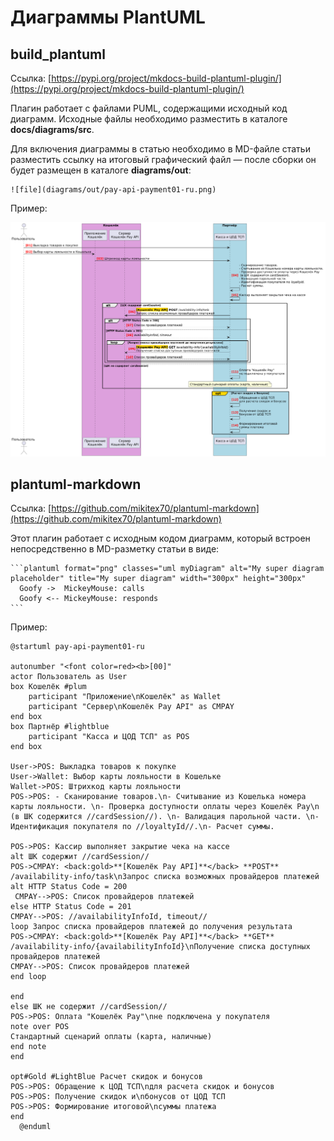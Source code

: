 # Диаграммы PlantUML

## build_plantuml

Ссылка: [https://pypi.org/project/mkdocs-build-plantuml-plugin/](https://pypi.org/project/mkdocs-build-plantuml-plugin/) 

Плагин работает с файлами PUML, содержащими исходный код диаграмм. Исходные файлы необходимо разместить в каталоге **docs/diagrams/src**.

Для включения диаграммы в статью необходимо в MD-файле статьи разместить ссылку на итоговый графический файл — после сборки он будет размещен в каталоге **diagrams/out**:

```
![file](diagrams/out/pay-api-payment01-ru.png)
```
Пример:

![file](diagrams/out/pay-api-payment01-ru.png)

##  plantuml-markdown

Ссылка: [https://github.com/mikitex70/plantuml-markdown](https://github.com/mikitex70/plantuml-markdown)

Этот плагин работает с исходным кодом диаграмм, который встроен непосредственно в MD-разметку статьи в виде:

    ```plantuml format="png" classes="uml myDiagram" alt="My super diagram placeholder" title="My super diagram" width="300px" height="300px"
      Goofy ->  MickeyMouse: calls
      Goofy <-- MickeyMouse: responds
    ```
Пример:

```plantuml format="png"
@startuml pay-api-payment01-ru

autonumber "<font color=red><b>[00]"
actor Пользователь as User
box Кошелёк #plum
	participant "Приложение\nКошелёк" as Wallet
	participant "Сервер\nКошелёк Pay API" as CMPAY 
end box
box Партнёр #lightblue 
	participant "Касса и ЦОД ТСП" as POS
end box

User->POS: Выкладка товаров к покупке
User->Wallet: Выбор карты лояльности в Кошельке
Wallet->POS: Штрихкод карты лояльности
POS->POS: - Сканирование товаров.\n- Считывание из Кошелька номера карты лояльности. \n- Проверка доступности оплаты через Кошелёк Pay\n (в ШК содержится //cardSession//). \n- Валидация парольной части. \n- Идентификация покупателя по //loyaltyId//.\n- Расчет суммы.  

POS->POS: Кассир выполняет закрытие чека на кассе
alt ШК содержит //cardSession//
POS->CMPAY: <back:gold>**[Кошелёк Pay API]**</back> **POST** /availability-info/task\nЗапрос списка возможных провайдеров платежей
alt HTTP Status Code = 200
 CMPAY-->POS: Список провайдеров платежей
else HTTP Status Code = 201
CMPAY-->POS: //availabilityInfoId, timeout//
loop Запрос списка провайдеров платежей до получения результата
POS->CMPAY: <back:gold>**[Кошелёк Pay API]**</back> **GET** /availability-info/{availabilityInfoId}\nПолучение списка доступных провайдеров платежей
CMPAY-->POS: Список провайдеров платежей
end loop

end
else ШК не содержит //cardSession//
POS->POS: Оплата "Кошелёк Pay"\nне подключена у покупателя
note over POS
Стандартный сценарий оплаты (карта, наличные)
end note
end

opt#Gold #LightBlue Расчет скидок и бонусов
POS->POS: Обращение к ЦОД ТСП\nдля расчета скидок и бонусов 
POS->POS: Получение скидок и\nбонусов от ЦОД ТСП
POS->POS: Формирование итоговой\nсуммы платежа
end
  @enduml
```
